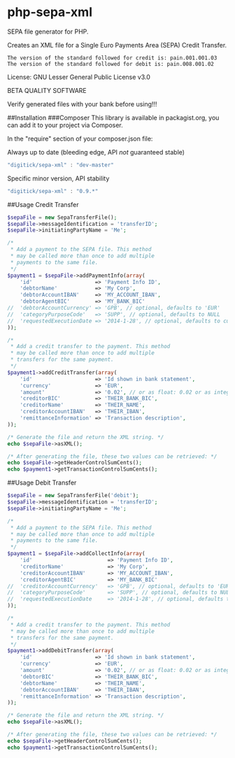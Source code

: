 php-sepa-xml
============

SEPA file generator for PHP.

Creates an XML file for a Single Euro Payments Area (SEPA) Credit Transfer.

```
The version of the standard followed for credit is: pain.001.001.03
The version of the standard followed for debit is: pain.008.001.02
```

License: GNU Lesser General Public License v3.0

BETA QUALITY SOFTWARE

Verify generated files with your bank before using!!!

##Installation
###Composer
This library is available in packagist.org, you can add it to your project
via Composer.

In the "require" section of your composer.json file:

Always up to date (bleeding edge, API *not* guaranteed stable)
```javascript
"digitick/sepa-xml" : "dev-master"
```
Specific minor version, API stability
```javascript
"digitick/sepa-xml" : "0.9.*"
```

##Usage Credit Transfer
```php
$sepaFile = new SepaTransferFile();
$sepaFile->messageIdentification = 'transferID';
$sepaFile->initiatingPartyName = 'Me';

/* 
 * Add a payment to the SEPA file. This method
 * may be called more than once to add multiple
 * payments to the same file.
 */
$payment1 = $sepaFile->addPaymentInfo(array(
	'id'					=> 'Payment Info ID',
	'debtorName'			=> 'My Corp',
	'debtorAccountIBAN'		=> 'MY_ACCOUNT_IBAN',
	'debtorAgentBIC'		=> 'MY_BANK_BIC'
//	'debtorAccountCurrency'	=> 'GPB', // optional, defaults to 'EUR'
//	'categoryPurposeCode'	=> 'SUPP', // optional, defaults to NULL
//	'requestedExecutionDate => '2014-1-28', // optional, defaults to current date
));

/* 
 * Add a credit transfer to the payment. This method
 * may be called more than once to add multiple
 * transfers for the same payment.
 */
$payment1->addCreditTransfer(array(
	'id'					=> 'Id shown in bank statement',
	'currency'				=> 'EUR',
	'amount'				=> '0.02', // or as float: 0.02 or as integer: 2
	'creditorBIC'			=> 'THEIR_BANK_BIC',
	'creditorName'			=> 'THEIR_NAME',
	'creditorAccountIBAN'	=> 'THEIR_IBAN',
	'remittanceInformation'	=> 'Transaction description',
));

/* Generate the file and return the XML string. */
echo $sepaFile->asXML();

/* After generating the file, these two values can be retrieved: */
echo $sepaFile->getHeaderControlSumCents();
echo $payment1->getTransactionControlSumCents();
```

##Usage Debit Transfer
```php
$sepaFile = new SepaTransferFile('debit');
$sepaFile->messageIdentification = 'transferID';
$sepaFile->initiatingPartyName = 'Me';

/*
 * Add a payment to the SEPA file. This method
 * may be called more than once to add multiple
 * payments to the same file.
 */
$payment1 = $sepaFile->addCollectInfo(array(
	'id'						=> 'Payment Info ID',
	'creditorName'				=> 'My Corp',
	'creditorAccountIBAN'		=> 'MY_ACCOUNT_IBAN',
	'creditorAgentBIC'			=> 'MY_BANK_BIC'
//	'creditorAccountCurrency'	=> 'GPB', // optional, defaults to 'EUR'
//	'categoryPurposeCode'		=> 'SUPP', // optional, defaults to NULL
//	'requestedExecutionDate 	=> '2014-1-28', // optional, defaults to current date
));

/*
 * Add a credit transfer to the payment. This method
 * may be called more than once to add multiple
 * transfers for the same payment.
 */
$payment1->addDebitTransfer(array(
	'id'					=> 'Id shown in bank statement',
	'currency'				=> 'EUR',
	'amount'				=> '0.02', // or as float: 0.02 or as integer: 2
	'debtorBIC'				=> 'THEIR_BANK_BIC',
	'debtorName'			=> 'THEIR_NAME',
	'debtorAccountIBAN'		=> 'THEIR_IBAN',
	'remittanceInformation'	=> 'Transaction description',
));

/* Generate the file and return the XML string. */
echo $sepaFile->asXML();

/* After generating the file, these two values can be retrieved: */
echo $sepaFile->getHeaderControlSumCents();
echo $payment1->getTransactionControlSumCents();
```